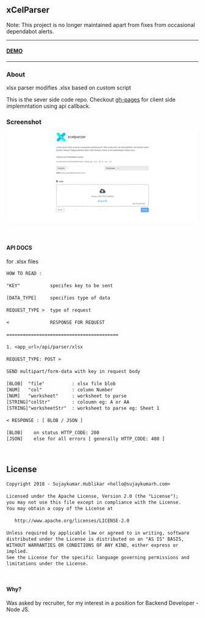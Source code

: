 ## xCelParser


Note: This project is no longer maintained apart from fixes from occasional dependabot alerts.

------
#### [DEMO](https://sujaykumarh.github.io/xcelparser/)

-----

### About

xlsx parser modifies .xlsx based on custom script 

This is the sever side code repo. Checkout [gh-pages](https://github.com/Sujaykumarh/xcelparser/tree/gh-pages) for client side implemntation using api callback.

### Screenshot

![Screenshot](public/extra/screenshot/screenshot_1.png)

<br>

#### API DOCS

for .xlsx files

    HOW TO READ :
    
    "KEY"           specifes key to be sent
    
    [DATA_TYPE]     specifies type of data
    
    REQUEST_TYPE >  type of request
    
    <               RESPONSE FOR REQUEST
    
    =========================================

    1. <app_url>/api/parser/xlsx
    
    REQUEST_TYPE: POST >
    
    SEND multipart/form-data with key in request body
    
    [BLOB]  "file"          : xlsx file blob
    [NUM]   "col"           : column Number 
    [NUM]   "worksheet"     : worksheet to parse 
    [STRING]"colStr"        : coloumn eg: A or AA
    [STRING]"worksheetStr"  : worksheet to parse eg: Sheet 1
    
    < RESPONSE : [ BLOB / JSON ]
    
    [BLOB]    on status HTTP_CODE: 200
    [JSON]    else for all errors [ generally HTTP_CODE: 400 ]
    
    
<br>

## License

    Copyright 2018 - Sujaykumar.Hublikar <hello@sujaykumarh.com>

    Licensed under the Apache License, Version 2.0 (the "License");
    you may not use this file except in compliance with the License.
    You may obtain a copy of the License at

       http://www.apache.org/licenses/LICENSE-2.0

    Unless required by applicable law or agreed to in writing, software
    distributed under the License is distributed on an "AS IS" BASIS,
    WITHOUT WARRANTIES OR CONDITIONS OF ANY KIND, either express or implied.
    See the License for the specific language governing permissions and
    limitations under the License.


<br>

#### Why?

Was asked by recruiter, for my interest in a position for Backend Developer - Node JS.
